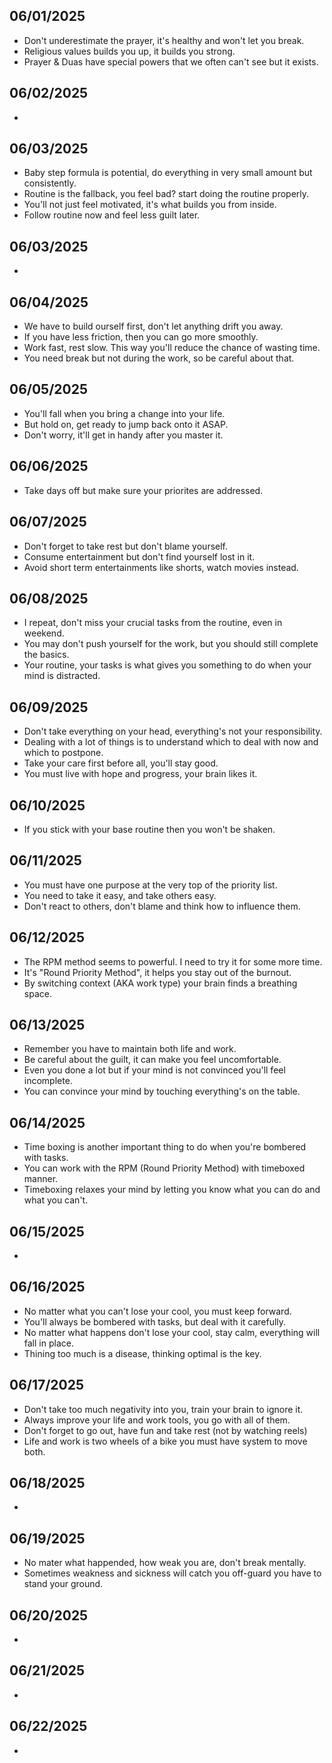 ## 06/01/2025
- Don't underestimate the prayer, it's healthy and won't let you break.
- Religious values builds you up, it builds you strong.
- Prayer & Duas have special powers that we often can't see but it exists.

## 06/02/2025
- 

## 06/03/2025
- Baby step formula is potential, do everything in very small amount but consistently.
- Routine is the fallback, you feel bad? start doing the routine properly.
- You'll not just feel motivated, it's what builds you from inside.
- Follow routine now and feel less guilt later.

## 06/03/2025
- 

## 06/04/2025
- We have to build ourself first, don't let anything drift you away.
- If you have less friction, then you can go more smoothly.
- Work fast, rest slow. This way you'll reduce the chance of wasting time.
- You need break but not during the work, so be careful about that.

## 06/05/2025
- You'll fall when you bring a change into your life.
- But hold on, get ready to jump back onto it ASAP.
- Don't worry, it'll get in handy after you master it.

## 06/06/2025
- Take days off but make sure your priorites are addressed.

## 06/07/2025
- Don't forget to take rest but don't blame yourself.
- Consume entertainment but don't find yourself lost in it.
- Avoid short term entertainments like shorts, watch movies instead.

## 06/08/2025
- I repeat, don't miss your crucial tasks from the routine, even in weekend.
- You may don't push yourself for the work, but you should still complete the basics.
- Your routine, your tasks is what gives you something to do when your mind is distracted.

## 06/09/2025
- Don't take everything on your head, everything's not your responsibility.
- Dealing with a lot of things is to understand which to deal with now and which to postpone.
- Take your care first before all, you'll stay good.
- You must live with hope and progress, your brain likes it.

## 06/10/2025
- If you stick with your base routine then you won't be shaken.

## 06/11/2025
- You must have one purpose at the very top of the priority list.
- You need to take it easy, and take others easy.
- Don't react to others, don't blame and think how to influence them.

## 06/12/2025
- The RPM method seems to powerful. I need to try it for some more time.
- It's "Round Priority Method", it helps you stay out of the burnout.
- By switching context (AKA work type) your brain finds a breathing space.

## 06/13/2025
- Remember you have to maintain both life and work.
- Be careful about the guilt, it can make you feel uncomfortable.
- Even you done a lot but if your mind is not convinced you'll feel incomplete.
- You can convince your mind by touching everything's on the table.

## 06/14/2025
- Time boxing is another important thing to do when you're bombered with tasks.
- You can work with the RPM (Round Priority Method) with timeboxed manner.
- Timeboxing relaxes your mind by letting you know what you can do and what you can't.

## 06/15/2025
-

## 06/16/2025
- No matter what you can't lose your cool, you must keep forward.
- You'll always be bombered with tasks, but deal with it carefully.
- No matter what happens don't lose your cool, stay calm, everything will fall in place.
- Thining too much is a disease, thinking optimal is the key.

## 06/17/2025
- Don't take too much negativity into you, train your brain to ignore it.
- Always improve your life and work tools, you go with all of them.
- Don't forget to go out, have fun and take rest (not by watching reels)
- Life and work is two wheels of a bike you must have system to move both.

## 06/18/2025
- 

## 06/19/2025
- No mater what happended, how weak you are, don't break mentally.
- Sometimes weakness and sickness will catch you off-guard you have to stand your ground.

## 06/20/2025
- 

## 06/21/2025
- 

## 06/22/2025
- 